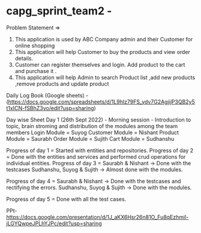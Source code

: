 # capg_sprint_team2 - 
Problem Statement => 
1) This application is used by ABC Company admin and their Customer for online shopping 
2) This application will help Customer to buy the products and view order details.
3) Customer can register themselves and login. Add product to the cart and purchase it .
4) This application will help Admin to search Product list ,add new products ,remove products and 
update product 

Daily Log Book (Google sheets) - (https://docs.google.com/spreadsheets/d/1L9hlz79FS_ydv7G2AgjijP3QB2y5t1xICN-fSBhZ3vo/edit?usp=sharing)


Day wise Sheet 
Day 1 (26th Sept 2022) - Morning session - Introduction to topic, brain stroming and distribution of the modules among the team members
Login Module = Suyog
Customer Module = Nishant
Product Module = Saurabh
Order Module = Sujith
Cart Module = Sudhanshu

Progress of day 1 = Started with entities and repositories.
Progress of day 2 = Done with the entities and services and performed crud operations for individual entities.
Progress of day 3 = Saurabh & Nishant -> Done with the testcases
                    Sudhanshu, Suyog & Sujith -> Almost done with the modules.
                    
Progress of day 4 =  Saurabh & Nishant -> Done with the testcases and rectifying the errors.
                    Sudhanshu, Suyog & Sujith -> Done with the modules.
                    
Progress of day 5 = Done with all the test cases.


PPt- https://docs.google.com/presentation/d/1J_aKX6Hsr26n81O_Fu8qEzhmil-jLGYQwpeJPLhYJPc/edit?usp=sharing
